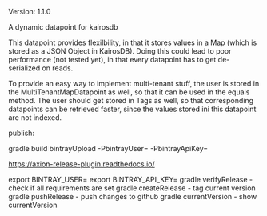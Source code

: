 Version: 1.1.0

A dynamic datapoint for kairosdb

This datapoint provides flexilbility, in that it stores values in a Map (which is stored as a JSON Object in KairosDB).  Doing this could lead to poor performance (not tested yet), in that every datapoint has to get de-serialized on reads. 

To provide an easy way to implement multi-tenant stuff, the user is stored in the MultiTenantMapDatapoint as well, so that it can be used in the equals method. The user should get stored in Tags as well, so that corresponding datapoints can be retrieved faster, since the values stored ini this datapoint are not indexed.

publish:

gradle build bintrayUpload -PbintrayUser=<USER> -PbintrayApiKey=<API-KEY>

https://axion-release-plugin.readthedocs.io/


export BINTRAY_USER=<USER>
export BINTRAY_API_KEY=<API-KEY>
gradle verifyRelease - check if all requirements are set
gradle createRelease - tag current version
gradle pushRelease - push changes to github
gradle currentVersion - show currentVersion